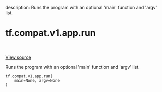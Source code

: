description: Runs the program with an optional 'main' function and 'argv' list.

<div itemscope itemtype="http://developers.google.com/ReferenceObject">
<meta itemprop="name" content="tf.compat.v1.app.run" />
<meta itemprop="path" content="Stable" />
</div>

# tf.compat.v1.app.run

<!-- Insert buttons and diff -->

<table class="tfo-notebook-buttons tfo-api nocontent" align="left">

</table>

<a target="_blank" class="external" href="/code/stable/tensorflow/python/platform/app.py">View source</a>



Runs the program with an optional 'main' function and 'argv' list.


<pre class="devsite-click-to-copy prettyprint lang-py tfo-signature-link">
<code>tf.compat.v1.app.run(
    main=None, argv=None
)
</code></pre>



<!-- Placeholder for "Used in" -->
